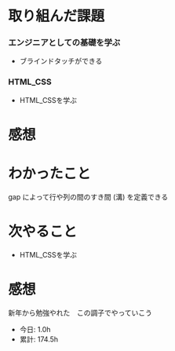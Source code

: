 # 取り組んだ課題
### エンジニアとしての基礎を学ぶ
* ブラインドタッチができる
### HTML_CSS
* HTML_CSSを学ぶ
# 感想
# わかったこと
gap によって行や列の間のすき間 (溝) を定義できる
# 次やること
* HTML_CSSを学ぶ
# 感想
新年から勉強やれた　この調子でやっていこう
* 今日: 1.0h
* 累計: 174.5h

